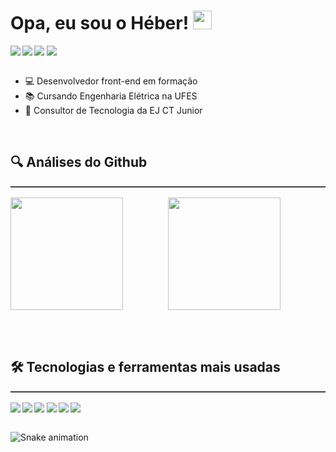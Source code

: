 # Opa, eu sou o Héber! <img src="https://raw.githubusercontent.com/kaueMarques/kaueMarques/master/hi.gif" width="30px" />

<div style="display:flex;align-itens:center;gap:0.2rem"> 
<a href="https://www.linkedin.com/in/h%C3%A9ber-lima-silva-2796ba179" target="_blank"><img src="https://img.shields.io/badge/-LinkedIn-%230077B5?style=for-the-badge&logo=linkedin&logoColor=white" target="_blank" target="_blank"></a>
<a href="https://api.whatsapp.com/send/?phone=557398426857"> <img src="https://img.shields.io/badge/WhatsApp-25D366?style=for-the-badge&logo=whatsapp&logoColor=white" target="_blank"/> </a>
<a href="https://www.instagram.com/heber_limas/" target="_blank"><img src="https://img.shields.io/badge/-Instagram-%23E4405F?style=for-the-badge&logo=instagram&logoColor=white" target="_blank"></a>
<a href = "mailto:heberlimasilva@gmail.com" target="_blank"><img src="https://img.shields.io/badge/-Gmail-%23333?style=for-the-badge&logo=gmail&logoColor=white" target="_blank"></a>
</div>

<br>

- 💻 Desenvolvedor front-end em formação
- 📚 Cursando Engenharia Elétrica na UFES
- 💼 Consultor de Tecnologia da EJ CT Junior

<br>

## 🔍 Análises do Github

<div align="center" style="display:grid;grid-template-columns:1fr 1fr;border-top:solid 2px #42404a;padding-top:1rem">
    <img height="180em" src="https://github-readme-stats.vercel.app/api?username=heber364&theme=tokyonight&show_icons=true"/>
    <img height="180em" src="https://github-readme-stats.vercel.app/api/top-langs/?username=heber364&layout=compact&langs_count=7&theme=tokyonight "/>

</div>

<br><br>

## 🛠️ Tecnologias e ferramentas mais usadas


<div align="center" style="display:flex;align-itens:center;gap:0.2rem;padding-top:1rem;border-top:solid 2px #42404a" >
<img src="https://img.shields.io/badge/React-20232A?style=for-the-badge&logo=react&logoColor=61DAFB"/> 
<img src="https://img.shields.io/badge/TypeScript-007ACC?style=for-the-badge&logo=typescript&logoColor=white"/> 
<img src="https://img.shields.io/badge/Sass-CC6699?style=for-the-badge&logo=sass&logoColor=white"/>
<img src="https://img.shields.io/badge/HTML5-E34F26?style=for-the-badge&logo=html5&logoColor=white"/>  
<img src="https://img.shields.io/badge/CSS3-1572B6?style=for-the-badge&logo=css3&logoColor=white"/> 
<img src="https://img.shields.io/badge/JavaScript-F7DF1E?style=for-the-badge&logo=javascript&logoColor=black"/>
</div>
<br>

  ![Snake animation](https://github.com/heber364/heber364/blob/output/github-contribution-grid-snake.svg)
